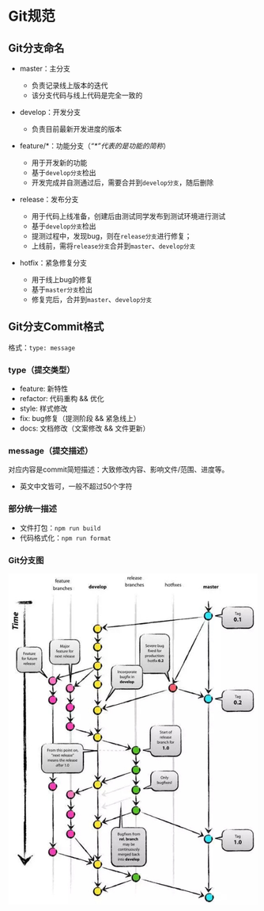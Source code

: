 # Git规范

## Git分支命名
 - master：主分支
    - 负责记录线上版本的迭代
    - 该分支代码与线上代码是完全一致的

 - develop：开发分支
    - 负责目前最新开发进度的版本

 - feature/\*：功能分支（*“\*”代表的是功能的简称*）
    - 用于开发新的功能
    - 基于`develop分支`检出
    - 开发完成并自测通过后，需要合并到`develop分支`，随后删除

 - release：发布分支
    - 用于代码上线准备，创建后由测试同学发布到测试环境进行测试
    - 基于`develop分支`检出
    - 提测过程中，发现bug，则在`release分支`进行修复；
    - 上线前，需将`release分支`合并到`master`、`develop分支`

 - hotfix：紧急修复分支
    - 用于线上bug的修复
    - 基于`master分支`检出
    - 修复完后，合并到`master`、`develop分支`

## Git分支Commit格式
格式：`type: message`

### type（提交类型）
 - feature: 新特性
 - refactor: 代码重构 && 优化
 - style: 样式修改
 - fix: bug修复（提测阶段 && 紧急线上）
 - docs: 文档修改（文案修改 && 文件更新）

### message（提交描述）
对应内容是commit简短描述：大致修改内容、影响文件/范围、进度等。
 - 英文中文皆可，一般不超过50个字符

### 部分统一描述
 - 文件打包：`npm run build`
 - 代码格式化：`npm run format`

### Git分支图
![alt](./img/git-branch.jpg)

